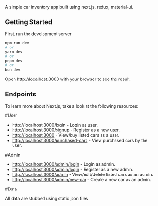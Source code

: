 A simple car inventory app built using next.js, redux, material-ui.

## Getting Started

First, run the development server:

```bash
npm run dev
# or
yarn dev
# or
pnpm dev
# or
bun dev
```

Open [http://localhost:3000](http://localhost:3000) with your browser to see the result.

## Endpoints

To learn more about Next.js, take a look at the following resources:

#User

- [http://localhost:3000/login](http://localhost:3000/login) - Login as user.
- [http://localhost:3000/signup](http://localhost:3000/signup) - Register as a new user.
- [http://localhost:3000](http://localhost:3000) - View/buy listed cars as a user.
- [http://localhost:3000/purchased-cars](http://localhost:3000/purchased-cars) - View purchased cars by the user.


#Admin

- [http://localhost:3000/admin/login](http://localhost:3000/admin/login) - Login as admin.
- [http://localhost:3000/admin/login](http://localhost:3000/admin/signup) - Register as a new admin.
- [http://localhost:3000/admin](http://localhost:3000/admin) - View/edit/delete listed cars as an admin.
- [http://localhost:3000/admin/new-car](http://localhost:3000/admin/new-car) - Create a new car as an admin.

#Data

All data are stubbed using static json files
